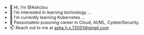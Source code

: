 - 👋 Hi, I’m @Ashclou
- 👀 I’m interested in learning technology ...
- 🌱 I’m currently learning Kubernetes ...
- 💞️ Passionateto pusuning career in Cloud, AI/ML, CyeberSecurity.
- 📫 Reach out to me at asha.h.s.72001@gmail.com

<!---
Ashclou/Ashclou is a ✨ special ✨ repository because its `README.md` (this file) appears on your GitHub profile.
You can click the Preview link to take a look at your changes.
--->
